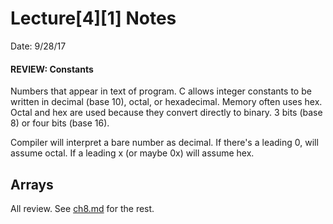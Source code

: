 # Lecture[4][1] Notes
Date: 9/28/17

#### REVIEW: Constants
Numbers that appear in text of program. C allows integer constants to be written
in decimal (base 10), octal, or hexadecimal. Memory often uses hex. Octal and
hex are used because they convert directly to binary. 3 bits (base 8) or four
bits (base 16).

Compiler will interpret a bare number as decimal. If there's a leading 0, will
assume octal. If a leading x (or maybe 0x) will assume hex.

## Arrays
All review. See [ch8.md](../../readings/ch8.md) for the rest.
